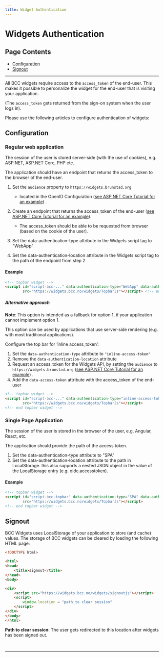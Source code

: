 ```yaml
---
title: Widget Authentication
---
```


# Widgets Authentication

## Page Contents

* [Configuration](#configuration)
* [Signout](#signout)

---

All BCC widgets require access to the ``access_token`` of the end-user. This makes it possible to personalize the widget
for the end-user that is visiting your application.

(The ``access_token`` gets returned from the sign-on system when the user logs in).

Please use the following articles to configure authentication of widgets:

## Configuration

### Regular web application

The session of the user is stored server-side (with the use of cookies), e.g. ASP.NET, ASP.NET Core, PHP etc.

The application should have an endpoint that returns the access_token to the browser of the end-user.

1. Set the ``audience`` property to ``https://widgets.brunstad.org``
    * located in the OpenID
      Configuration ([see ASP.NET Core Tutorial for an example](/docs/bcc-signon/asp.net-core#get-your-application-credentials))
      .
2. Create an endpoint that returns the access_token of the
   end-user ([see ASP.NET Core Tutorial for an example](/docs/bcc-signon/asp.net-core#add-account-controller)).

    * The access_token should be able to be requested from browser (based on the cookie of the user).

3. Set the data-authentication-type attribute in the Widgets script tag to "WebApp"

4. Set the data-authentication-location attribute in the Widgets script tag to the path of the endpoint from step 2

#### Example

````html
<!-- topbar widget -->
<script id="script-bcc-..." data-authentication-type="WebApp" data-authentication-location="/Account/accesstoken"
        src="https://widgets.bcc.no/widgets/TopbarJs"></script> <!-- end topbar widget -->
````

##### Alternative approach

**Note**: This option is intended as a fallback for option 1, if your application cannot implement option 1.

This option can be used by applications that use server-side rendering (e.g. with most traditional applications).

Configure the top bar for ‘inline access_token’:

1. Set the ``data-authentication-type`` attribute to ```"inline-access-token"```
2. Remove the ``data-authentication-location`` attribute
3. Request an access_token for the Widgets API, by setting the ``audience``
   to ``https://widgets.brunstad.org``  ([see ASP.NET Core Tutorial for an example](/docs/bcc-signon/asp.net-core#edit-configuration-file))
   .
4. Add the ``data-access-token`` attribute with the access_token of the end-user

````html
<!-- topbar widget -->
<script id="script-bcc-..." data-authentication-type="inline-access-token" data-access-token="ACCESS_TOKEN OF END USER"
        src="https://widgets.bcc.no/widgets/TopbarJs"></script>
<!-- end topbar widget -->
````

### Single Page Application

The session of the user is stored in the browser of the user, e.g. Angular, React, etc.

The application should provide the path of the access token.

1. Set the data-authentication-type attribute to "SPA"
2. Set the data-authentication-location attribute to the path in LocalStorage. this also supports a nested JSON object
   in the value of the LocalStorage entry (e.g. oidc.accesstoken).

#### Example

````html
<!-- topbar widget -->
<script id="script-bcc-topbar" data-authentication-type="SPA" data-authentication-location="oidc.accesstoken"
        src="https://widgets.bcc.no/widgets/TopbarJs"></script>
<!-- end topbar widget -->
````

## Signout

BCC Widgets uses LocalStorage of your application to store (and cache) values. The storage of BCC widgets can be cleared
by loading the following HTML page:

````html
<!DOCTYPE html>

<html>
<head>
    <title>signout</title>
</head>
<body>

<div>
    <script src="https://widgets.bcc.no/widgets/signoutjs"></script>
    <script>
        window.location = "path to clear session"
    </script>
</div>
</body>
</html>
````

**Path to clear session**: The user gets redirected to this location after widgets has been signed out.

<br/>

---

<br/>